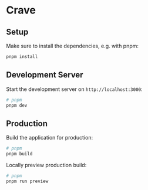 # Crave

## Setup
Make sure to install the dependencies, e.g. with pnpm:
```bash
pnpm install
```

## Development Server
Start the development server on `http://localhost:3000`:
```bash
# pnpm
pnpm dev
```

## Production
Build the application for production:
```bash
# pnpm
pnpm build
```

Locally preview production build:
```bash
# pnpm
pnpm run preview
```
